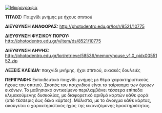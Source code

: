 [![Μικρογραφία](http://photodentro.edu.gr/lor/retrieve/58534/memoryhouse_v1.0.zip.jpg)](http://photodentro.edu.gr/lor/r/8521/10775)

**ΤΙΤΛΟΣ:** Παιχνίδι μνήμης με ήχους σπιτιού

**ΔΙΕΥΘΥΝΣΗ ΑΝΑΦΟΡΑΣ:** http://photodentro.edu.gr/lor/r/8521/10775

**ΔΙΕΥΘΥΝΣΗ ΦΥΣΙΚΟΥ ΠΟΡΟΥ:** http://photodentro.edu.gr/v/item/ds/8521/10775

**ΔΙΕΥΘΥΝΣΗ ΛΗΨΗΣ:** http://photodentro.edu.gr/lor/retrieve/58536/memoryhouse_v1.0_pidx0055152.zip

**ΛΕΞΕΙΣ ΚΛΕΙΔΙΑ:** παιχνίδι μνήμης, ήχοι σπιτιού, οικιακές δουλειές

**ΠΕΡΙΓΡΑΦΗ:** Εκπαιδευτικό παιχνίδι μνήμης με θέμα χαρακτηριστικούς ήχους του σπιτιού. Σκοπός του παιχνιδιού είναι το ταίριασμα των όμοιων εικόνων. 
Το μαθησιακό αντικείμενο περιλαμβάνει τέσσερα επίπεδα κλιμακούμενης δυσκολίας, με διαφορετικό αριθμό καρτών κάθε φορά (από τέσσερις έως δέκα κάρτες). Μάλιστα, με το άνοιγμα κάθε κάρτας, ακούγεται ο χαρακτηριστικός ήχος της εικονιζόμενης δραστηριότητας.
